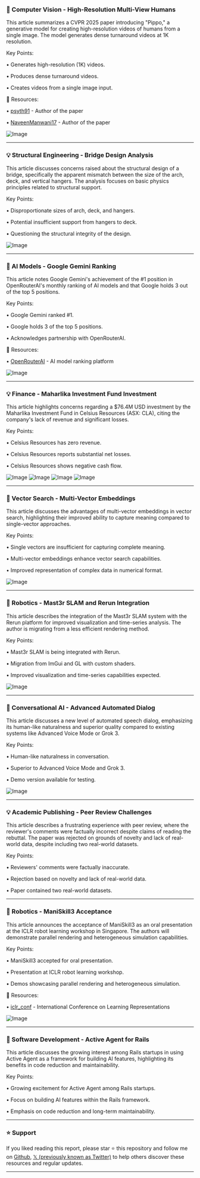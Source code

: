 ### 🤖 Computer Vision - High-Resolution Multi-View Humans

This article summarizes a CVPR 2025 paper introducing "Pippo," a generative model for creating high-resolution videos of humans from a single image.  The model generates dense turnaround videos at 1K resolution.

Key Points:

• Generates high-resolution (1K) videos.

• Produces dense turnaround videos.

• Creates videos from a single image input.


🔗 Resources:

• [psyth91](https://x.com/psyth91) - Author of the paper

• [NaveenManwani17](https://x.com/NaveenManwani17) - Author of the paper

![Image](https://pbs.twimg.com/ext_tw_video_thumb/1895756943169335296/pu/img/y_81B2e92lZm5R0r.jpg)


---
### 💡 Structural Engineering - Bridge Design Analysis

This article discusses concerns raised about the structural design of a bridge, specifically the apparent mismatch between the size of the arch, deck, and vertical hangers.  The analysis focuses on basic physics principles related to structural support.

Key Points:

• Disproportionate sizes of arch, deck, and hangers.

• Potential insufficient support from hangers to deck.

• Questioning the structural integrity of the design.


![Image](https://pbs.twimg.com/media/Gk83LW_XYAA068U?format=jpg&name=small)


---
### 🚀 AI Models - Google Gemini Ranking

This article notes Google Gemini's achievement of the #1 position in OpenRouterAI's monthly ranking of AI models and that Google holds 3 out of the top 5 positions.

Key Points:

• Google Gemini ranked #1.

• Google holds 3 of the top 5 positions.

• Acknowledges partnership with OpenRouterAI.


🔗 Resources:

• [OpenRouterAI](https://x.com/OpenRouterAI) - AI model ranking platform

![Image](https://pbs.twimg.com/media/Gk6iL6FbYAABTKT?format=jpg&name=small)


---
### 💡 Finance - Maharlika Investment Fund Investment

This article highlights concerns regarding a $76.4M USD investment by the Maharlika Investment Fund in Celsius Resources (ASX: CLA), citing the company's lack of revenue and significant losses.

Key Points:

• Celsius Resources has zero revenue.

• Celsius Resources reports substantial net losses.

• Celsius Resources shows negative cash flow.


![Image](https://pbs.twimg.com/media/Gk6hFcIbQAM31RQ?format=jpg&name=360x360)
![Image](https://pbs.twimg.com/media/Gk6hFcnWwAAehlT?format=jpg&name=360x360)
![Image](https://pbs.twimg.com/media/Gk6hFcPakAAvAFk?format=jpg&name=small)
![Image](https://pbs.twimg.com/media/Gk6hFcHaUAALb2y?format=jpg&name=small)


---
### 🤖 Vector Search - Multi-Vector Embeddings

This article discusses the advantages of multi-vector embeddings in vector search, highlighting their improved ability to capture meaning compared to single-vector approaches.

Key Points:

• Single vectors are insufficient for capturing complete meaning.

• Multi-vector embeddings enhance vector search capabilities.

• Improved representation of complex data in numerical format.


![Image](https://pbs.twimg.com/tweet_video_thumb/Gk4MclMXYAA6f7u.jpg)


---
### 🤖 Robotics - Mast3r SLAM and Rerun Integration

This article describes the integration of the Mast3r SLAM system with the Rerun platform for improved visualization and time-series analysis.  The author is migrating from a less efficient rendering method.

Key Points:

• Mast3r SLAM is being integrated with Rerun.

• Migration from ImGui and GL with custom shaders.

• Improved visualization and time-series capabilities expected.


![Image](https://pbs.twimg.com/ext_tw_video_thumb/1895611344172290048/pu/img/ufZq-iOdL5soiFfI.jpg)


---
### 🤖 Conversational AI - Advanced Automated Dialog

This article discusses a new level of automated speech dialog, emphasizing its human-like naturalness and superior quality compared to existing systems like Advanced Voice Mode or Grok 3.

Key Points:

• Human-like naturalness in conversation.

• Superior to Advanced Voice Mode and Grok 3.

• Demo version available for testing.


![Image](https://pbs.twimg.com/ext_tw_video_thumb/1895159052159582208/pu/img/GS0DO-uyDhXb5FBf.jpg)


---
### 💡 Academic Publishing - Peer Review Challenges

This article describes a frustrating experience with peer review, where the reviewer's comments were factually incorrect despite claims of reading the rebuttal. The paper was rejected on grounds of novelty and lack of real-world data, despite including two real-world datasets.

Key Points:

• Reviewers' comments were factually inaccurate.

• Rejection based on novelty and lack of real-world data.

• Paper contained two real-world datasets.



---
### 🚀 Robotics - ManiSkill3 Acceptance

This article announces the acceptance of ManiSkill3 as an oral presentation at the ICLR robot learning workshop in Singapore. The authors will demonstrate parallel rendering and heterogeneous simulation capabilities.

Key Points:

• ManiSkill3 accepted for oral presentation.

• Presentation at ICLR robot learning workshop.

• Demos showcasing parallel rendering and heterogeneous simulation.


🔗 Resources:

• [iclr_conf](https://x.com/iclr_conf) - International Conference on Learning Representations

![Image](https://pbs.twimg.com/media/Gk5P0kQbQAU4UZr?format=jpg&name=small)


---
### 🤖 Software Development - Active Agent for Rails

This article discusses the growing interest among Rails startups in using Active Agent as a framework for building AI features, highlighting its benefits in code reduction and maintainability.

Key Points:

• Growing excitement for Active Agent among Rails startups.

• Focus on building AI features within the Rails framework.

• Emphasis on code reduction and long-term maintainability.


---

### ⭐️ Support

If you liked reading this report, please star ⭐️ this repository and follow me on [Github](https://github.com/Drix10), [𝕏 (previously known as Twitter)](https://x.com/DRIX_10_) to help others discover these resources and regular updates.

---